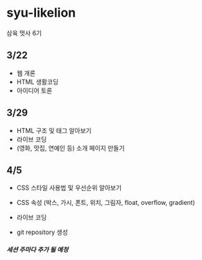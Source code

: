 # syu-likelion
삼육 멋사 6기



## 3/22

* 웹 개론
* HTML 생활코딩
* 아이디어 토론



## 3/29

* HTML 구조 및 태그 알아보기
* 라이브 코딩
* (영화, 맛집, 연예인 등) 소개 페이지 만들기



## 4/5

* CSS 스타일 사용법 및 우선순위 알아보기
* CSS 속성 (박스, 가시, 폰트, 위치, 그림자, float, overflow, gradient)
* 라이브 코딩

* git repository 생성



##### 세션 주마다 추가 될 예정
